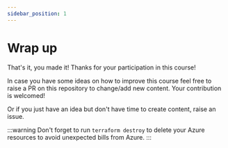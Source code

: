 ```yaml
---
sidebar_position: 1
---
```


# Wrap up

That's it, you made it! Thanks for your participation in this course!

In case you have some ideas on how to improve this course feel free to raise a PR on this repository to change/add new content.
Your contribution is welcomed!

Or if you just have an idea but don't have time to create content, raise an issue.

:::warning
Don't forget to run `terraform destroy` to delete your Azure resources to avoid unexpected bills from Azure.
:::

